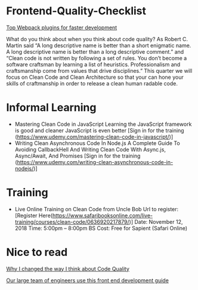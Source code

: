 # Frontend-Quality-Checklist

[Top Webpack plugins for faster development](https://codeburst.io/top-webpack-plugins-for-faster-development-a2f6accb7a3e)


What do you think about when you think about code quality?
As Robert C. Martin said “A long descriptive name is better than a short enigmatic name. A long descriptive name is better than a long descriptive comment.”  and “Clean code is not written by following a set of rules. You don’t become a software craftsman by learning a list of heuristics. Professionalism and craftsmanship come from values that drive disciplines.” 
This quarter we will focus on Clean Code and Clean Architecture so that your can hone your skills of craftmanship in order to release a clean human radable code. 


# Informal Learning
- Mastering Clean Code in JavaScript
Learning the JavaScript framework is good and cleaner JavaScript is even better
[Sign in for the training (https://www.udemy.com/mastering-clean-code-in-javascript/)]
- Writing Clean Asynchronous Code In Node.js
A Complete Guide To Avoiding CallbackHell And Writing Clean Code With Async.js, Async/Await, And Promises
[Sign in for the training (https://www.udemy.com/writing-clean-asynchronous-code-in-nodejs/)]

# Training

- Live Online Training on Clean Code from Uncle Bob
Url to register: [Register Here(https://www.safaribooksonline.com/live-training/courses/clean-code/0636920217879/)]
Date: November 12, 2018
Time: 5:00pm – 8:00pm BS
Cost: Free for Sapient (Safari Online)

# Nice to read
[Why I changed the way I think about Code Quality](https://medium.freecodecamp.org/why-i-changed-the-way-i-think-about-code-quality-88c5d8d57e68)

[Our large team of engineers use this front end development guide](https://medium.freecodecamp.org/grabs-front-end-guide-for-large-teams-484d4033cc41)



